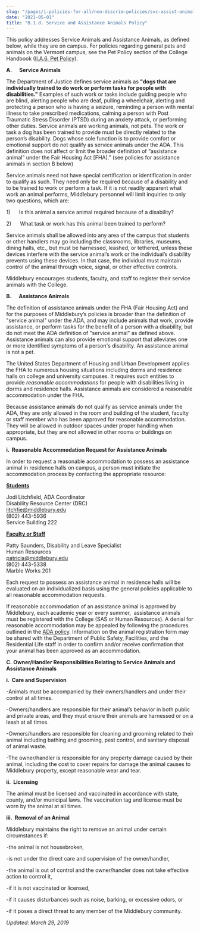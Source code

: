 ```yaml
---
slug: "/pages/i-policies-for-all/non-discrim-policies/svc-assist-animals"
date: "2021-05-01"
title: "B.1.d. Service and Assistance Animals Policy"
---
```


This policy addresses Service Animals and Assistance Animals, as defined below, while they are on campus. For policies regarding general pets and animals on the Vermont campus, see the Pet Policy section of the College Handbook ([II.A.6\. Pet Policy](/pages/ii-ug-college-policies/commun-policies/pets)).

**A.      <span>Service Animals</span>**

The Department of Justice defines service animals as **"dogs that are individually trained to do work or perform tasks for people with disabilities."** Examples of such work or tasks include guiding people who are blind, alerting people who are deaf, pulling a wheelchair, alerting and protecting a person who is having a seizure, reminding a person with mental illness to take prescribed medications, calming a person with Post Traumatic Stress Disorder (PTSD) during an anxiety attack, or performing other duties. Service animals are working animals, not pets. The work or task a dog has been trained to provide must be directly related to the person’s disability. Dogs whose sole function is to provide comfort or emotional support do not qualify as service animals under the ADA. This definition does not affect or limit the broader definition of “assistance animal” under the Fair Housing Act [FHA].” (see policies for assistance animals in section B below)

Service animals need not have special certification or identification in order to qualify as such. They need only be required because of a disability and to be trained to work or perform a task. If it is not readily apparent what work an animal performs, Middlebury personnel will limit inquiries to only two questions, which are:

1)      Is this animal a service animal required because of a disability?

2)      What task or work has this animal been trained to perform?

Service animals shall be allowed into any area of the campus that students or other handlers may go including the classrooms, libraries, museums, dining halls, etc., but must be harnessed, leashed, or tethered, unless these devices interfere with the service animal’s work or the individual’s disability prevents using these devices. In that case, the individual must maintain control of the animal through voice, signal, or other effective controls.

Middlebury encourages students, faculty, and staff to register their service animals with the College.

**B.      <span>Assistance Animals</span>**

The definition of assistance animals under the FHA (Fair Housing Act) and for the purposes of Middlebury’s policies is broader than the definition of "service animal" under the ADA, and may include animals that work, provide assistance, or perform tasks for the benefit of a person with a disability, but do not meet the ADA definition of "service animal" as defined above. Assistance animals can also provide emotional support that alleviates one or more identified symptoms of a person's disability. An assistance animal is not a pet.

The United States Department of Housing and Urban Development applies the FHA to numerous housing situations including dorms and residence halls on college and university campuses. It requires such entities to provide _reasonable accommodations_ for people with disabilities living in dorms and residence halls. Assistance animals are considered a reasonable accommodation under the FHA.

Because assistance animals do not qualify as service animals under the ADA, they are only allowed in the room and building of the student, faculty or staff member who has been approved for reasonable accommodation. They will be allowed in outdoor spaces under proper handling when appropriate, but they are not allowed in other rooms or buildings on campus.

**i.  Reasonable Accommodation Request for Assistance Animals**

In order to request a reasonable accommodation to possess an assistance animal in residence halls on campus, a person must initiate the accommodation process by contacting the appropriate resource:

**<span style="text-decoration:underline"><span>Students</span></span>**

<span>Jodi Litchfield, ADA Coordinator  
</span><span>Disability Resource Center (DRC)  
</span><span>[litchfie@middlebury.edu](mailto:litchfie@middlebury.edu)  
</span><span>(802) 443-5936  
</span><span>Service Building 222</span>

<span></span>**<span style="text-decoration:underline"><span>Faculty or Staff</span></span>**

<span>Patty Saunders, Disability and Leave Specialist  
</span><span>Human Resources  
</span><span>[patricia@middlebury.edu](mailto:patricia@middlebury.edu)  
</span><span>(802) 443-5338  
</span><span>Marble Works 201</span>

Each request to possess an assistance animal in residence halls will be evaluated on an individualized basis using the general policies applicable to all reasonable accommodation requests.

If reasonable accommodation of an assistance animal is approved by Middlebury, each academic year or every summer,  assistance animals must be registered with the College (SAS or Human Resources). A denial for reasonable accommodation may be appealed by following the procedures outlined in the [ADA policy](https://www.middlebury.edu/student-life/community-living/diversity-inclusivity/american-disability-act/policy#Appeals). Information on the animal registration form may be shared with the Department of Public Safety, Facilities, and the Residential Life staff in order to confirm and/or receive confirmation that your animal has been approved as an accommodation.

**C.** **Owner/Handler Responsibilities Relating to Service Animals and Assistance Animals**

**i.  Care and Supervision**

-Animals must be accompanied by their owners/handlers and under their control at all times.

-Owners/handlers are responsible for their animal’s behavior in both public and private areas, and they must ensure their animals are harnessed or on a leash at all times.

-Owners/handlers are responsible for cleaning and grooming related to their animal including bathing and grooming, pest control, and sanitary disposal of animal waste.

-The owner/handler is responsible for any property damage caused by their animal, including the cost to cover repairs for damage the animal causes to Middlebury property, except reasonable wear and tear.

**ii.  Licensing**

The animal must be licensed and vaccinated in accordance with state, county, and/or municipal laws. The vaccination tag and license must be worn by the animal at all times.

**iii.  Removal of an Animal**

Middlebury maintains the right to remove an animal under certain circumstances if:

-the animal is not housebroken,

-is not under the direct care and supervision of the owner/handler,

-the animal is out of control and the owner/handler does not take effective action to control it,

-if it is not vaccinated or licensed,

-if it causes disturbances such as noise, barking, or excessive odors, or

-if it poses a direct threat to any member of the Middlebury community.

_Updated: March 29, 2019_
